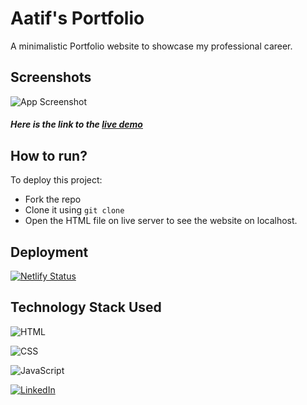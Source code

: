 
# Aatif's Portfolio

A minimalistic Portfolio website to showcase my professional career.

## Screenshots

![App Screenshot](https://i.postimg.cc/c4szDvMS/portfolio.webp)

##### **Here is the link to the [live demo](#)**
## How to run?

To deploy this project:
- Fork the repo
- Clone it using `git clone`
- Open the HTML file on live server to see the website on localhost.



## Deployment

[![Netlify Status](https://api.netlify.com/api/v1/badges/2b544ece-d26c-4bcc-8af9-963295c67bbd/deploy-status)](#)
  
## Technology Stack Used

![HTML](https://img.shields.io/badge/frontend-html-orange.svg?logo=html5&style=flat-square) 

![CSS](https://img.shields.io/badge/frontend-css-yellowgreen.svg?logo=css3&style=flat-square)

![JavaScript](https://img.shields.io/badge/frontend-javascript-blue.svg?logo=javascript&style=flat-square) 





[![LinkedIn](https://img.shields.io/static/v1.svg?label=connect&message=@anirudhpanda&color=grey&logo=linkedin&style=flat&logoColor=white&colorA=blue)](https://www.linkedin.com/in/aatif20)


